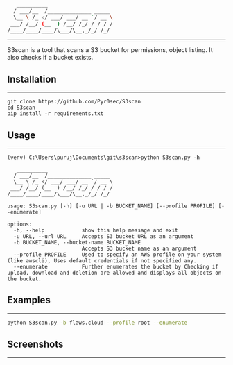 ```bash
   __________
  / ___/__  /______________ _____
  \__ \ /_ </ ___/ ___/ __ `/ __ \
 ___/ /__/ (__  ) /__/ /_/ / / / /
/____/____/____/\___/\__,_/_/ /_/
```
---
S3scan is a tool that scans a S3 bucket for permissions, object listing. It also checks if a bucket exists.


## Installation
---
```
git clone https://github.com/Pyr0sec/S3scan
cd S3scan
pip install -r requirements.txt
```


## Usage
---
```shell
(venv) C:\Users\puruj\Documents\git\s3scan>python S3scan.py -h                                              

   __________
  / ___/__  /______________ _____
  \__ \ /_ </ ___/ ___/ __ `/ __ \
 ___/ /__/ (__  ) /__/ /_/ / / / /
/____/____/____/\___/\__,_/_/ /_/

usage: S3scan.py [-h] [-u URL | -b BUCKET_NAME] [--profile PROFILE] [--enumerate]

options:
  -h, --help            show this help message and exit
  -u URL, --url URL     Accepts S3 bucket URL as an argument
  -b BUCKET_NAME, --bucket-name BUCKET_NAME
                        Accepts S3 bucket name as an argument
  --profile PROFILE     Used to specify an AWS profile on your system (like awscli), Uses default credentials if not specified any.
  --enumerate           Further enumerates the bucket by Checking if upload, download and deletion are allowed and displays all objects on the bucket.      
```


## Examples
---
```bash
python S3scan.py -b flaws.cloud --profile root --enumerate
```


## Screenshots
---
